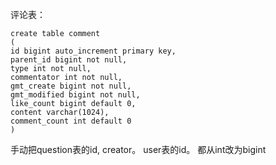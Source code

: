 评论表：
```
create table comment
(
id bigint auto_increment primary key,
parent_id bigint not null,
type int not null,
commentator int not null,
gmt_create bigint not null,
gmt_modified bigint not null,
like_count bigint default 0,
content varchar(1024),
comment_count int default 0
)
```

手动把question表的id, creator。
user表的id。 
都从int改为bigint
